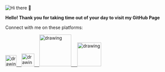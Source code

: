 ![Hi there 👋](https://res.cloudinary.com/mariorashad/image/upload/v1594930392/header_gigqcc.jpg)


**Hello! Thank you for taking time out of your day to visit my GitHub Page**

Connect with me on these platforms:


<a href="https://medium.com/@mariorashad.paul"><img src="https://res.cloudinary.com/importdata/image/upload/v1595012354/medium_mono_hoz0z5.png" alt="drawing" width="35"/>&nbsp;&nbsp;&nbsp;&nbsp;<a href="https://twitter.com/MarioRashadHUB"><img src="https://res.cloudinary.com/importdata/image/upload/v1595012924/Twitter_Logo_Blue_gbtagu.png" alt="drawing" width="40"/>&nbsp;&nbsp;&nbsp;&nbsp;<a href="https://www.linkedin.com/in/mario-rashad-paul/"><img src="https://res.cloudinary.com/importdata/image/upload/v1595012354/linkedin_t9qiwy.png" alt="drawing" width="100"/> &nbsp;&nbsp;&nbsp;&nbsp;<a href="https://www.kaggle.com/mariorashad1"><img src="https://res.cloudinary.com/importdata/image/upload/v1595012924/kaggle_ksaktb.png" alt="drawing" width="75"/>
